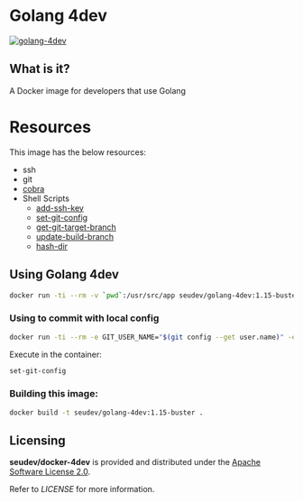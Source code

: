 # Golang 4dev

[![golang-4dev](http://dockeri.co/image/seudev/golang-4dev)](https://hub.docker.com/r/seudev/golang-4dev)

## What is it?

A Docker image for developers that use Golang

# Resources

This image has the below resources:

* ssh
* git
* [cobra](https://github.com/spf13/cobra)
* Shell Scripts
  * [add-ssh-key](https://github.com/seudev/env-config/tree/v1.2.0#add-ssh-key)
  * [set-git-config](https://github.com/seudev/env-config/tree/v1.2.0#set-git-config)
  * [get-git-target-branch](https://github.com/seudev/env-config/tree/v1.2.0#get-git-target-branch)
  * [update-build-branch](https://github.com/seudev/env-config/tree/v1.2.0#update-build-branch)
  * [hash-dir](https://github.com/seudev/env-config/tree/v1.2.0#hash-dir)

## Using Golang 4dev

```sh
docker run -ti --rm -v `pwd`:/usr/src/app seudev/golang-4dev:1.15-buster
```

### Using to commit with local config

```sh
docker run -ti --rm -e GIT_USER_NAME="$(git config --get user.name)" -e GIT_USER_EMAIL="$(git config --get user.email)" -v `pwd`:/usr/src/app seudev/golang-4dev:1.15-buster
```

Execute in the container:

```sh
set-git-config
```

### Building this image:

```sh
docker build -t seudev/golang-4dev:1.15-buster .
```

## Licensing

**seudev/docker-4dev** is provided and distributed under the [Apache Software License 2.0](http://www.apache.org/licenses/LICENSE-2.0).

Refer to *LICENSE* for more information.
